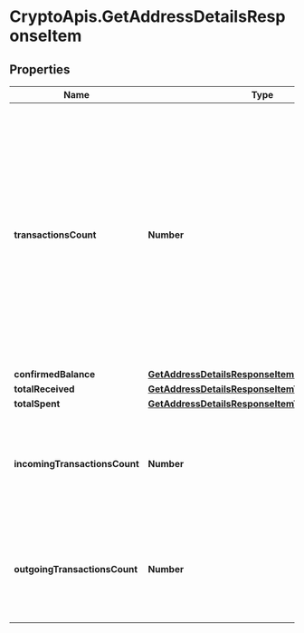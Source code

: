 # CryptoApis.GetAddressDetailsResponseItem

## Properties

Name | Type | Description | Notes
------------ | ------------- | ------------- | -------------
**transactionsCount** | **Number** | Represents the total number of confirmed coins transactions for this address, both incoming and outgoing. Applies for coins only **and not** tokens transfers e.g. for Ethereum. &#x60;transactionsCount&#x60; could result as less than incoming and outgoing transactions put together (e.g. in Bitcoin), due to the fact that one and the same address could be in senders and receivers addresses. | 
**confirmedBalance** | [**GetAddressDetailsResponseItemConfirmedBalance**](GetAddressDetailsResponseItemConfirmedBalance.md) |  | 
**totalReceived** | [**GetAddressDetailsResponseItemTotalReceived**](GetAddressDetailsResponseItemTotalReceived.md) |  | 
**totalSpent** | [**GetAddressDetailsResponseItemTotalSpent**](GetAddressDetailsResponseItemTotalSpent.md) |  | 
**incomingTransactionsCount** | **Number** | Defines the count of all confirmed incoming transactions from the address for coins. This applies to **coins** only, **not** to tokens transfers e.g. for Ethereum. | 
**outgoingTransactionsCount** | **Number** | Defines the count of all confirmed outgoing transactions from the address for coins. This applies to **coins** only, **not** to tokens transfers e.g. for Ethereum. | 


